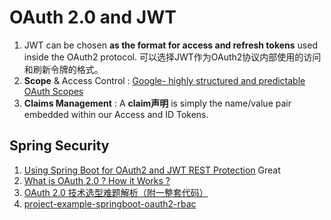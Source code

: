 # OAuth 2.0 and JWT

1. JWT can be chosen **as the format for access and refresh tokens** used inside the OAuth2 protocol. 可以选择JWT作为OAuth2协议内部使用的访问和刷新令牌的格式。
2. **Scope** & Access Control : [Google- highly structured and predictable OAuth Scopes](https://developers.google.com/identity/protocols/googlescopes)
3. **Claims Management** :  A **claim声明** is simply the name/value pair embedded within our Access and ID Tokens. 

## Spring Security
1. [Using Spring Boot for OAuth2 and JWT REST Protection](https://www.toptal.com/spring/spring-boot-oauth2-jwt-rest-protection) Great
2. [What is OAuth 2.0 ? How it Works ?](https://cybersecuritynews.com/oauth-2-0/)
3. [OAuth 2.0 技术选型难题解析（附一整套代码）](https://mp.weixin.qq.com/s?__biz=MjM5MDE0Mjc4MA==&mid=2651033048&idx=1&sn=cc6c72f61898d79c69b47f648e233c8a&chksm=bdbe758b8ac9fc9d264a5129679e735ce710a592fc682c618d9276f204247e4f25984700865e&scene=126&sessionid=1593478218&key=7fa4c9207b4feb1fc603552ab0514403d1449dc495807c72b9f9c09b4b7b6ec2351dc2094df184431caa285428f34cf6abcb2ece6d4fe6de0c87a37ceaf03980cbd924a7f3c7ab586585a7eeaab76ecc&ascene=1&uin=MTgyNzM2NTQxOA%3D%3D&devicetype=Windows+10+x64&version=62090523&lang=zh_CN&exportkey=A%2BISaFvBEyLUajRy1I1KhDE%3D&pass_ticket=X1NXfSXdWY8wbHoeD95KAXa3TsQ0vV19VwxAHDkohucskxqEeyWGstf%2FYxHx%2FLTZ)
4. [project-example-springboot-oauth2-rbac](https://github.com/mupezzuol/project-example-springboot-oauth2-rbac)
